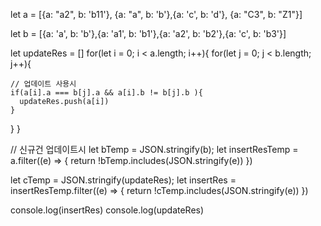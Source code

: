 let a = [{a: "a2", b: 'b11'}, {a: "a", b: 'b'},{a: 'c', b: 'd'}, {a: "C3", b: "Z1"}]

let b = [{a: 'a', b: 'b'},{a: 'a1', b: 'b1'},{a: 'a2', b: 'b2'},{a: 'c', b: 'b3'}]

let updateRes = []
for(let i = 0; i < a.length; i++){
  for(let j = 0; j < b.length; j++){

    // 업데이트 사용시
    if(a[i].a === b[j].a && a[i].b != b[j].b ){
      updateRes.push(a[i])
    } 

    

  }
}


// 신규건 업데이트시
let bTemp = JSON.stringify(b);
let insertResTemp = a.filter((e) => {
  return !bTemp.includes(JSON.stringify(e))
})

let cTemp = JSON.stringify(updateRes);
let insertRes = insertResTemp.filter((e) => {
  return !cTemp.includes(JSON.stringify(e))
})

console.log(insertRes)
console.log(updateRes)
